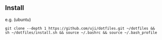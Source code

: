 ## Install

e.g. (ubuntu)

```
git clone --depth 1 https://github.com/uji/dotfiles.git ~/dotfiles && sh ~/dotfiles/install.sh && source ~/.bashrc && source ~/.bash_profile
